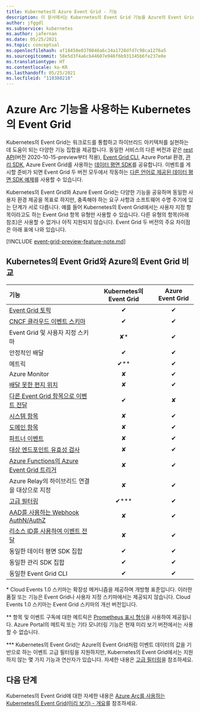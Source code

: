```yaml
---
title: Kubernetes의 Azure Event Grid - 기능
description: 이 문서에서는 Kubernetes의 Event Grid 기능을 Azure의 Event Grid와 비교합니다.
author: jfggdl
ms.subservice: kubernetes
ms.author: jafernan
ms.date: 05/25/2021
ms.topic: conceptual
ms.openlocfilehash: af18458e0370846a6c34a1728dfd7c98ca1276a5
ms.sourcegitcommit: 58e5d3f4a6cb44607e946f6b931345b6fe237e0e
ms.translationtype: HT
ms.contentlocale: ko-KR
ms.lasthandoff: 05/25/2021
ms.locfileid: "110388218"
---
```

# <a name="event-grid-on-kubernetes-with-azure-arc-features"></a>Azure Arc 기능을 사용하는 Kubernetes의 Event Grid
Kubernetes의 Event Grid는 워크로드를 통합하고 하이브리드 아키텍처를 실현하는 데 도움이 되는 다양한 기능 집합을 제공합니다. 동일한 서비스의 다른 버전과 같은 [rest API](/rest/api/eventgrid/version2020-10-15-preview/topics)(버전 2020-10-15-preview부터 적용), [Event Grid CLI](/cli/azure/eventgrid), Azure Portal 환경, [관리 SDK](../sdk-overview.md#management-sdks), Azure Event Grid를 사용하는 [데이터 평면 SDK](../sdk-overview.md#data-plane-sdks)를 공유합니다. 이벤트를 게시할 준비가 되면 Event Grid 두 버전 모두에서 작동하는 [다른 언어로 제공된 데이터 평면 SDK 예제](https://devblogs.microsoft.com/azure-sdk/event-grid-ga/)를 사용할 수 있습니다.

Kubernetes의 Event Grid와 Azure Event Grid는 다양한 기능을 공유하며 동일한 사용자 환경 제공을 목표로 하지만, 충족해야 하는 요구 사항과 소프트웨어 수명 주기에 있는 단계가 서로 다릅니다. 예를 들어 Kubernetes의 Event Grid에서는 사용자 지정 항목이라고도 하는 Event Grid 항목 유형만 사용할 수 있습니다. 다른 유형의 항목(아래 참조)은 사용할 수 없거나 아직 지원되지 않습니다. Event Grid 두 버전의 주요 차이점은 아래 표에 나와 있습니다.

[!INCLUDE [event-grid-preview-feature-note.md](../../../includes/event-grid-preview-feature-note.md)]


## <a name="event-grid-on-kubernetes-vs-event-grid-on-azure"></a>Kubernetes의 Event Grid와 Azure의 Event Grid 비교

| 기능 | Kubernetes의 Event Grid | Azure Event Grid |
|:--|:-:|:-:|
| [Event Grid 토픽](/rest/api/eventgrid/version2020-10-15-preview/topics) | ✔ | ✔ |
| [CNCF 클라우드 이벤트 스키마](https://github.com/cloudevents/spec/blob/master/spec.md) | ✔ | ✔ |
| Event Grid 및 사용자 지정 스키마 | ✘* | ✔ |
| 안정적인 배달 | ✔ | ✔ |
| 메트릭  | ✔** | ✔ |
| Azure Monitor  | ✘ | ✔ |
| [배달 못한 편지 위치](../manage-event-delivery.md#set-dead-letter-location) | ✘ | ✔ |
| [다른 Event Grid 항목으로 이벤트 전달](event-handlers.md#azure-event-grid) | ✔ | ✘ |
| [시스템 항목](../system-topics.md) | ✘ | ✔ |
| [도메인 항목](../event-domains.md) | ✘ | ✔ |
| [파트너 이벤트](../partner-events-overview.md) | ✘ | ✔ |
| [대상 엔드포인트 유효성 검사](../webhook-event-delivery.md#endpoint-validation-with-event-grid-events) | ✘ | ✔ |
| [Azure Functions의 Azure Event Grid 트리거](../../azure-functions/functions-bindings-event-grid-trigger.md) | ✘ | ✔ |
| Azure Relay의 하이브리드 연결을 대상으로 지정 | ✘ | ✔ |
| [고급 필터링](filter-events.md) | ✔*** | ✔ |
| [AAD를 사용하는 Webhook AuthN/AuthZ](../secure-webhook-delivery.md) | ✘ | ✔ |
| [리소스 ID를 사용하여 이벤트 전달](/rest/api/eventgrid/version2020-10-15-preview/eventsubscriptions/createorupdate#deliverywithresourceidentity) | ✘ | ✔ |
| 동일한 데이터 평면 SDK 집합 | ✔ | ✔ |
| 동일한 관리 SDK 집합 | ✔ | ✔ |
| 동일한 Event Grid CLI | ✔ | ✔ |

\* Cloud Events 1.0 스키마는 확장성 메커니즘을 제공하며 개방형 표준입니다. 이러한 품질 또는 기능은 Event Grid나 사용자 지정 스키마에서는 제공되지 않습니다. Cloud Events 1.0 스키마는 Event Grid 스키마의 개선 버전입니다.

\** 항목 및 이벤트 구독에 대한 메트릭은 [Prometheus 표시 형식](https://prometheus.io/docs/instrumenting/exposition_formats/)을 사용하여 제공됩니다. Azure Portal의 메트릭 또는 기타 모니터링 기능은 현재 미리 보기 버전에서는 사용할 수 없습니다.

\*** Kubernetes의 Event Grid는 Azure의 Event Grid처럼 이벤트 데이터의 값을 기반으로 하는 이벤트 고급 필터링을 지원하지만, Kubernetes의 Event Grid에서는 지원하지 않는 몇 가지 기능과 연산자가 있습니다. 자세한 내용은 [고급 필터링](filter-events.md#filter-by-values-in-event-data)을 참조하세요.

## <a name="next-steps"></a>다음 단계
Kubernetes의 Event Grid에 대한 자세한 내용은 [Azure Arc를 사용하는 Kubernetes의 Event Grid(미리 보기) - 개요](overview.md)를 참조하세요.